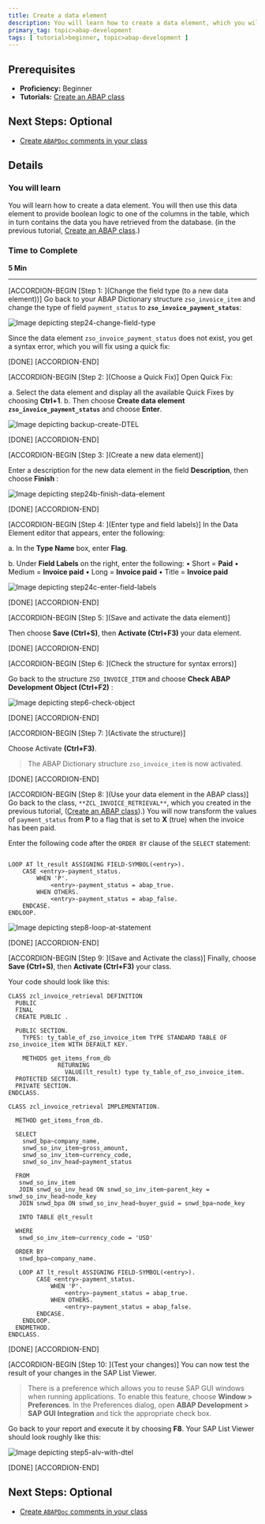 ```yaml
---
title: Create a data element
description: You will learn how to create a data element, which you will use in a later tutorial.
primary_tag: topic>abap-development
tags: [ tutorial>beginner, topic>abap-development ]
---
```


## Prerequisites  
 - **Proficiency:** Beginner
 - **Tutorials:**
[Create an ABAP class](https://www.sap.com/developer/tutorials/abap-dev-create-new-class.html)

## Next Steps: Optional
 - [Create `ABAPDoc` comments in your class](https://www.sap.com/developer/tutorials/abap-dev-create-abapdoc.html)

## Details
### You will learn  
You will learn how to create a data element. You will then use this data element to provide boolean logic to one of the columns in the table, which in turn contains the data you have retrieved from the database. (in the previous tutorial, [Create an ABAP class](https://www.sap.com/developer/tutorials/abap-dev-create-new-class.html).)


### Time to Complete
**5 Min**

---

[ACCORDION-BEGIN [Step 1: ](Change the field type (to a new data element))]
Go back to your ABAP Dictionary structure `zso_invoice_item` and change the type of field `payment_status` to **`zso_invoice_payment_status`**:

![Image depicting step24-change-field-type](step24-change-field-type.png)

Since the data element `zso_invoice_payment_status` does not exist, you get a syntax error, which you will fix using a quick fix:

[DONE]
[ACCORDION-END]

[ACCORDION-BEGIN [Step 2: ](Choose a Quick Fix)]
Open Quick Fix:

a. Select the data element and display all the available Quick Fixes by choosing **Ctrl+1**.
b. Then choose **Create data element `zso_invoice_payment_status`** and choose **Enter**.

![Image depicting backup-create-DTEL](backup-create-DTEL.png)

[DONE]
[ACCORDION-END]

[ACCORDION-BEGIN [Step 3: ](Create a new data element)]

Enter a description for the new data element in the field **Description**, then choose **Finish** :

![Image depicting step24b-finish-data-element](step24b-finish-data-element.png)

[DONE]
[ACCORDION-END]

[ACCORDION-BEGIN [Step 4: ](Enter type and field labels)]
In the Data Element editor that appears, enter the following:

a. In the **Type Name** box, enter **Flag**.

b. Under **Field Labels** on the right, enter the following:
•	Short = **Paid**
•	Medium = **Invoice paid**
•	Long = **Invoice paid**
•	Title = **Invoice paid**

![Image depicting step24c-enter-field-labels](step24c-enter-field-labels.png)

[DONE]
[ACCORDION-END]

[ACCORDION-BEGIN [Step 5: ](Save and activate the data element)]

Then choose **Save (Ctrl+S)**, then **Activate (Ctrl+F3)** your data element.

[DONE]
[ACCORDION-END]

[ACCORDION-BEGIN [Step 6: ](Check the structure for syntax errors)]

Go back to the structure `ZSO_INVOICE_ITEM` and choose **Check ABAP Development Object (Ctrl+F2)** :

![Image depicting step6-check-object](step6-check-object.png)

[DONE]
[ACCORDION-END]

[ACCORDION-BEGIN [Step 7: ](Activate the structure)]

Choose Activate **(Ctrl+F3)**.

> The ABAP Dictionary structure `zso_invoice_item` is now activated.

[DONE]
[ACCORDION-END]

[ACCORDION-BEGIN [Step 8: ](Use your data element in the ABAP class)]
Go back to the class, `**ZCL_INVOICE_RETRIEVAL**`, which you created in the previous tutorial, ([Create an ABAP class](https://www.sap.com/developer/tutorials/abap-dev-create-new-class.html)).)
You will now transform the values of `payment_status` from **P** to a flag that is set to **X** (true) when the invoice has been paid.

Enter the following code after the `ORDER BY` clause of the `SELECT` statement:

```ABAP

LOOP AT lt_result ASSIGNING FIELD-SYMBOL(<entry>).
    CASE <entry>-payment_status.
        WHEN 'P'.
            <entry>-payment_status = abap_true.
        WHEN OTHERS.
            <entry>-payment_status = abap_false.
    ENDCASE.
ENDLOOP.

```

![Image depicting step8-loop-at-statement](step8-loop-at-statement.png)

[DONE]
[ACCORDION-END]

[ACCORDION-BEGIN [Step 9: ](Save and Activate the class)]
Finally, choose **Save (Ctrl+S)**, then **Activate (Ctrl+F3)** your class.

Your code should look like this:

```ABAP
CLASS zcl_invoice_retrieval DEFINITION
  PUBLIC
  FINAL
  CREATE PUBLIC .

  PUBLIC SECTION.
    TYPES: ty_table_of_zso_invoice_item TYPE STANDARD TABLE OF zso_invoice_item WITH DEFAULT KEY.

    METHODS get_items_from_db
              RETURNING
                VALUE(lt_result) type ty_table_of_zso_invoice_item.
  PROTECTED SECTION.
  PRIVATE SECTION.
ENDCLASS.

CLASS zcl_invoice_retrieval IMPLEMENTATION.

  METHOD get_items_from_db.

  SELECT
    snwd_bpa~company_name,
    snwd_so_inv_item~gross_amount,
    snwd_so_inv_item~currency_code,
    snwd_so_inv_head~payment_status

  FROM
   snwd_so_inv_item
   JOIN snwd_so_inv_head ON snwd_so_inv_item~parent_key = snwd_so_inv_head~node_key
   JOIN snwd_bpa ON snwd_so_inv_head~buyer_guid = snwd_bpa~node_key

   INTO TABLE @lt_result

  WHERE
   snwd_so_inv_item~currency_code = 'USD'

  ORDER BY
   snwd_bpa~company_name.

   LOOP AT lt_result ASSIGNING FIELD-SYMBOL(<entry>).
        CASE <entry>-payment_status.
            WHEN 'P'.
                <entry>-payment_status = abap_true.
            WHEN OTHERS.
                <entry>-payment_status = abap_false.
        ENDCASE.
    ENDLOOP.
  ENDMETHOD.
ENDCLASS.
```
[DONE]
[ACCORDION-END]

[ACCORDION-BEGIN [Step 10: ](Test your changes)]
You can now test the result of your changes in the SAP List Viewer.

> There is a preference which allows you to reuse SAP GUI windows when running applications. To enable this feature, choose **Window > Preferences**. In the Preferences dialog, open **ABAP Development > SAP GUI Integration** and tick the appropriate check box.

Go back to your report and execute it by choosing **F8**. Your SAP List Viewer should look roughly like this:

![Image depicting step5-alv-with-dtel](step5-alv-with-dtel.png)

[DONE]
[ACCORDION-END]

## Next Steps: Optional
 - [Create `ABAPDoc` comments in your class](https://www.sap.com/developer/tutorials/abap-dev-create-abapdoc.html)
